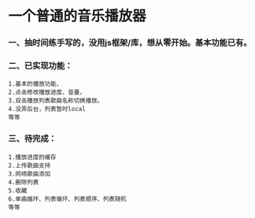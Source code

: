 # 一个普通的音乐播放器
### 一、抽时间练手写的，没用js框架/库，想从零开始。基本功能已有。
### 二、已实现功能：
    1.基本的播放功能，
    2.点击修改播放进度、音量，
    3.双击播放列表歌曲名称切换播放。
    4.没弄后台，列表暂时local
    等等
### 三、待完成：
    1.播放进度的缓存
    2.上传歌曲支持
    3.网络歌曲添加
    4.删除列表
    5.收藏
    6.单曲循环、列表循环、列表顺序、列表随机
    等等
